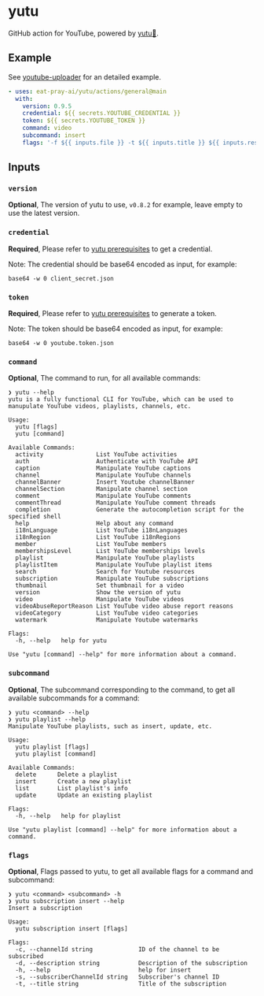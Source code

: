 # yutu

GitHub action for YouTube, powered by [yutu🐰](https://github.com/eat-pray-ai/yutu).

## Example

See [youtube-uploader](https://github.com/eat-pray-ai/youtube-uploader) for an detailed example.

```yaml
- uses: eat-pray-ai/yutu/actions/general@main
  with:
    version: 0.9.5
    credential: ${{ secrets.YOUTUBE_CREDENTIAL }}
    token: ${{ secrets.YOUTUBE_TOKEN }}
    command: video
    subcommand: insert
    flags: '-f ${{ inputs.file }} -t ${{ inputs.title }} ${{ inputs.rest-flags }}'
```

## Inputs

### `version`

**Optional**, The version of yutu to use, `v0.8.2` for example, leave empty to use the latest version.

### `credential`

**Required**, Please refer to [yutu prerequisites](https://github.com/eat-pray-ai/yutu?tab=readme-ov-file#prerequisites) to get a credential.

Note: The credential should be base64 encoded as input, for example:

```shell
base64 -w 0 client_secret.json
```

### `token`

**Required**, Please refer to [yutu prerequisites](https://github.com/eat-pray-ai/yutu?tab=readme-ov-file#prerequisites) to generate a token.

Note: The token should be base64 encoded as input, for example:

```shell
base64 -w 0 youtube.token.json
```

### `command`

**Optional**, The command to run, for all available commands:

```shell
❯ yutu --help
yutu is a fully functional CLI for YouTube, which can be used to manupulate YouTube videos, playlists, channels, etc.

Usage:
  yutu [flags]
  yutu [command]

Available Commands:
  activity               List YouTube activities
  auth                   Authenticate with YouTube API
  caption                Manipulate YouTube captions
  channel                Manipulate YouTube channels
  channelBanner          Insert Youtube channelBanner
  channelSection         Manipulate channel section
  comment                Manipulate YouTube comments
  commentThread          Manipulate YouTube comment threads
  completion             Generate the autocompletion script for the specified shell
  help                   Help about any command
  i18nLanguage           List YouTube i18nLanguages
  i18nRegion             List YouTube i18nRegions
  member                 List YouTube members
  membershipsLevel       List YouTube memberships levels
  playlist               Manipulate YouTube playlists
  playlistItem           Manipulate YouTube playlist items
  search                 Search for Youtube resources
  subscription           Manipulate YouTube subscriptions
  thumbnail              Set thumbnail for a video
  version                Show the version of yutu
  video                  Manipulate YouTube videos
  videoAbuseReportReason List YouTube video abuse report reasons
  videoCategory          List YouTube video categories
  watermark              Manipulate Youtube watermarks

Flags:
  -h, --help   help for yutu

Use "yutu [command] --help" for more information about a command.
```

### `subcommand`

**Optional**, The subcommand corresponding to the command, to get all available subcommands for a command:

```shell
❯ yutu <command> --help
❯ yutu playlist --help
Manipulate YouTube playlists, such as insert, update, etc.

Usage:
  yutu playlist [flags]
  yutu playlist [command]

Available Commands:
  delete      Delete a playlist
  insert      Create a new playlist
  list        List playlist's info
  update      Update an existing playlist

Flags:
  -h, --help   help for playlist

Use "yutu playlist [command] --help" for more information about a command.
```

### `flags`

**Optional**, Flags passed to yutu, to get all available flags for a command and subcommand:

```shell
❯ yutu <command> <subcommand> -h
❯ yutu subscription insert --help
Insert a subscription

Usage:
  yutu subscription insert [flags]

Flags:
  -c, --channelId string             ID of the channel to be subscribed
  -d, --description string           Description of the subscription
  -h, --help                         help for insert
  -s, --subscriberChannelId string   Subscriber's channel ID
  -t, --title string                 Title of the subscription
```

